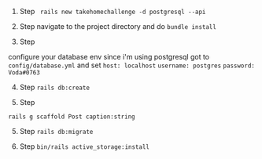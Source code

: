 1. Step
` rails new takehomechallenge -d postgresql --api`

2. Step
navigate to the project directory and do 
`bundle install`

3. Step

configure your database env since i'm using postgresql 
got to `config/database.yml`
and set
 `host: localhost`
  `username: postgres`
  `password: Voda#0763`

4. Step
`rails db:create`

5. Step

`rails g scaffold Post caption:string`

5. Step
`rails db:migrate`

6. Step
`bin/rails active_storage:install`